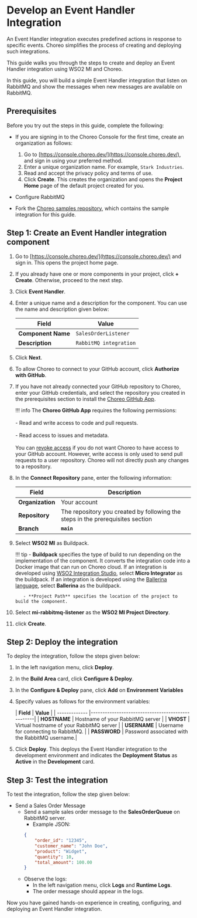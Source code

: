 # Develop an Event Handler Integration

An Event Handler integration executes predefined actions in response to specific events. Choreo simplifies the process of creating and deploying such integrations.

This guide walks you through the steps to create and deploy an Event Handler integration using WSO2 MI and Choreo. 

In this guide, you will build a simple Event Handler integration that listen on RabbitMQ and show the messages when new messages are available on RabbitMQ.

## Prerequisites

Before you try out the steps in this guide, complete the following:

  - If you are signing in to the Choreo Console for the first time, create an organization as follows:
    1. Go to [https://console.choreo.dev/](https://console.choreo.dev/), and sign in using your preferred method.
    2. Enter a unique organization name. For example, `Stark Industries`.
    3. Read and accept the privacy policy and terms of use.
    4. Click **Create**.
       This creates the organization and opens the **Project Home** page of the default project created for you.

  - Configure RabbitMQ

  - Fork the [Choreo samples repository](https://github.com/wso2/choreo-samples), which contains the sample integration for this guide.
## Step 1: Create an Event Handler integration component

1. Go to [https://console.choreo.dev/](https://console.choreo.dev/) and sign in. This opens the project home page. 
2. If you already have one or more components in your project, click **+ Create**. Otherwise, proceed to the next step.
3. Click **Event Handler**.
4. Enter a unique name and a description for the component. You can use the name and description given below:

    | **Field**       | **Value**              |
    |-----------------|------------------------|
    | **Component Name**        | `SalesOrderListener`   |
    | **Description** | `RabbitMQ integration` |

5. Click **Next**.
6. To allow Choreo to connect to your GitHub account, click **Authorize with GitHub**.
7. If you have not already connected your GitHub repository to Choreo, enter your GitHub credentials, and select the repository you created in the prerequisites section to install the [Choreo GitHub App](https://github.com/marketplace/choreo-apps).

    !!! info
         The **Choreo GitHub App** requires the following permissions:<br/><br/>- Read and write access to code and pull requests.<br/><br/>- Read access to issues and metadata.<br/><br/>You can [revoke access](https://docs.github.com/en/authentication/keeping-your-account-and-data-secure/reviewing-your-authorized-integrations#reviewing-your-authorized-github-apps) if you do not want Choreo to have access to your GitHub account. However, write access is only used to send pull requests to a user repository. Choreo will not directly push any changes to a repository.


8. In the **Connect Repository** pane, enter the following information:

    | **Field**             | **Description**                                                                |
    |-----------------------|--------------------------------------------------------------------------------|
    | **Organization**    | Your account                                                                   |
    | **Repository** | The repository you created by following the steps in the prerequisites section |
    | **Branch**            | **`main`**                                                                     |

9. Select **WSO2 MI** as Buildpack.

    !!! tip
    	    - **Buildpack** specifies the type of build to run depending on the implementation of the component. It converts the integration code into a Docker image that can run on Choreo cloud. If an integration is developed using [WSO2 Integration Studio](https://wso2.com/integration/integration-studio/), select **Micro Integrator** as the buildpack. If an integration is developed using the [Ballerina language](https://ballerina.io), select **Ballerina** as the buildpack. 

          - **Project Path** specifies the location of the project to build the component.

10. Select **mi-rabbitmq-listener** as the **WSO2 MI Project Directory**. 
11. click **Create**.

## Step 2: Deploy the integration

To deploy the integration, follow the steps given below:

1. In the left navigation menu, click **Deploy**.
2. In the **Build Area** card, click **Configure & Deploy**.
3. In the **Configure & Deploy** pane, click **Add** on **Environment Variables**
4. Specify values as follows for the environment variables:

   | **Field**     | **Value**                                        |
       | ------------- |--------------------------------------------------|
   | **HOSTNAME**    | Hostname of your RabbitMQ server                 |
   | **VHOST**  | Virtual hostname of your RabbitMQ server         |
   | **USERNAME** | Username for connecting to RabbitMQ.             |
   | **PASSWORD**     | Password associated with the RabbitMQ username.|

5. Click **Deploy**. This deploys the Event Handler integration to the development environment and indicates the **Deployment Status** as **Active** in the **Development** card.


## Step 3: Test the integration

To test the integration, follow the step given below:

- Send a Sales Order Message
    - Send a sample sales order message to the **SalesOrderQueue** on RabbitMQ server.
        - Example JSON:
      ```json
      {
          "order_id": "12345",
          "customer_name": "John Doe",
          "product": "Widget",
          "quantity": 10,
          "total_amount": 100.00
      }
      ```
    - Observe the logs:
        - In the left navigation menu, click **Logs** and **Runtime Logs**.
        - The order message should appear in the logs.
  
Now you have gained hands-on experience in creating, configuring, and deploying an Event Handler integration.
 
